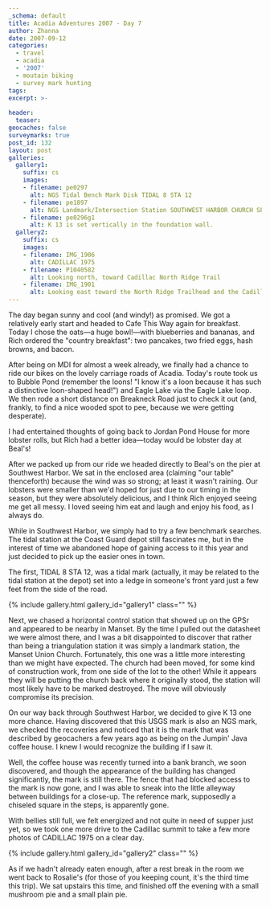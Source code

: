 ```yaml
---
_schema: default
title: Acadia Adventures 2007 - Day 7
author: Zhanna
date: 2007-09-12
categories:
  - travel
  - acadia
  - '2007'
  - moutain biking
  - survey mark hunting
tags:
excerpt: >- 
  
header:
  teaser:
geocaches: false
surveymarks: true
post_id: 132
layout: post
galleries:
  gallery1:
    suffix: cs
    images:
    - filename: pe0297
      alt: NGS Tidal Bench Mark Disk TIDAL 8 STA 12
    - filename: pe1897
      alt: NGS Landmark/Intersection Station SOUTHWEST HARBOR CHURCH SPIRE
    - filename: pe0296g1
      alt: K 13 is set vertically in the foundation wall.
  gallery2:
    suffix: cs
    images:
    - filename: IMG_1906
      alt: CADILLAC 1975
    - filename: P1040582
      alt: Looking north, toward Cadillac North Ridge Trail
    - filename: IMG_1901
      alt: Looking east toward the North Ridge Trailhead and the Cadillac Summit parking area    
---
```


The day began sunny and cool (and windy!) as promised.  We got a relatively early start and headed to Cafe This Way again for breakfast.  Today I chose the oats—a huge bowl!—with blueberries and bananas, and Rich ordered the "country breakfast": two pancakes, two fried eggs, hash browns, and bacon.  

After being on MDI for almost a week already, we finally had a chance to ride our bikes on the lovely carriage roads of Acadia.  Today's route took us to Bubble Pond (remember the loons! "I know it's a loon because it has such a distinctive loon-shaped head!") and Eagle Lake via the Eagle Lake loop.  We then rode a short distance on Breakneck Road just to check it out (and, frankly, to find a nice wooded spot to pee, because we were getting desperate).  

I had entertained thoughts of going back to Jordan Pond House for more lobster rolls, but Rich had a better idea—today would be lobster day at Beal's!  

After we packed up from our ride we headed directly to Beal's on the pier at Southwest Harbor.  We sat in the enclosed area (claiming "our table" thenceforth) because the wind was so strong; at least it wasn't raining.  Our lobsters were smaller than we'd hoped for just due to our timing in the season, but they were absolutely delicious, and I think Rich enjoyed seeing me get all messy.  I loved seeing him eat and laugh and enjoy his food, as I always do.  

While in Southwest Harbor, we simply had to try a few benchmark searches.  The tidal station at the Coast Guard depot still fascinates me, but in the interest of time we abandoned hope of gaining access to it this year and just decided to pick up the easier ones in town.  

The first, TIDAL 8 STA 12, was a tidal mark (actually, it may be related to the tidal station at the depot) set into a ledge in someone's front yard just a few feet from the side of the road.        

{% include gallery.html gallery_id="gallery1" class="" %}

Next, we chased a horizontal control station that showed up on the GPSr and appeared to be nearby in Manset.  By the time I pulled out the datasheet we were almost there, and I was a bit disappointed to discover that rather than being a triangulation station it was simply a landmark station, the Manset Union Church.  Fortunately, this one was a little more interesting than we might have expected.  The church had been moved, for some kind of construction work, from one side of the lot to the other!  While it appears they will be putting the church back where it originally stood, the station will most likely have to be marked destroyed.  The move will obviously compromise its precision.

On our way back through Southwest Harbor, we decided to give K 13 one more chance.  Having discovered that this USGS mark is also an NGS mark, we checked the recoveries and noticed that it is the mark that was described by geocachers a few years ago as being on the Jumpin' Java coffee house.  I knew I would recognize the building if I saw it.  

Well, the coffee house was recently turned into a bank branch, we soon discovered, and though the appearance of the building has changed significantly, the mark is still there.  The fence that had blocked access to the mark is now gone, and I was able to sneak into the little alleyway between buildings for a close-up.  The reference mark, supposedly a chiseled square in the steps, is apparently gone.  

With bellies still full, we felt energized and not quite in need of supper just yet, so we took one more drive to the Cadillac summit to take a few more photos of CADILLAC 1975 on a clear day.

{% include gallery.html gallery_id="gallery2" class="" %}

As if we hadn't already eaten enough, after a rest break in the room we went back to Rosalie's (for those of you keeping count, it's the third time this trip). We sat upstairs this time, and finished off the evening with a small mushroom pie and a small plain pie.

